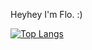 <!-- [![Florian's GitHub stats](https://github-readme-stats-fgolemo.vercel.app/api?username=fgolemo&theme=synthwave)](https://github.com/fgolemo/github-readme-stats) -->

Heyhey I'm Flo. :)

[![Top Langs](https://github-readme-stats-fgolemo.vercel.app/api/top-langs/?username=fgolemo&theme=synthwave&hide=jupyter_notebook)](https://github.com/anuraghazra/github-readme-stats)

<!--
**fgolemo/fgolemo** is a ✨ _special_ ✨ repository because its `README.md` (this file) appears on your GitHub profile.

Here are some ideas to get you started:

- 🔭 I’m currently working on ...
- 🌱 I’m currently learning ...
- 👯 I’m looking to collaborate on ...
- 🤔 I’m looking for help with ...
- 💬 Ask me about ...
- 📫 How to reach me: ...
- 😄 Pronouns: ...
- ⚡ Fun fact: ...
-->
